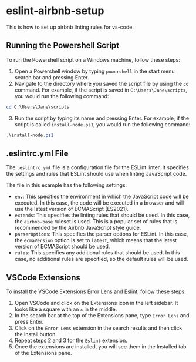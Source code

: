 # eslint-airbnb-setup
This is how to set up airbnb linting rules for vs-code.

## Running the Powershell Script

To run the Powershell script on a Windows machine, follow these steps:

1. Open a Powershell window by typing `powershell` in the start menu search bar and pressing Enter.
2. Navigate to the directory where you saved the script file by using the `cd` command. For example, if the script is saved in `C:\Users\Jane\scripts`, you would run the following command:
```powershell
cd C:\Users\Jane\scripts
```
3. Run the script by typing its name and pressing Enter. For example, if the script is called `install-node.ps1`, you would run the following command:
```powershell
.\install-node.ps1
```

## .eslintrc.yml File

The `.eslintrc.yml` file is a configuration file for the ESLint linter. It specifies the settings and rules that ESLint should use when linting JavaScript code.

The file in this example has the following settings:

- `env`: This specifies the environment in which the JavaScript code will be executed. In this case, the code will be executed in a browser and will use the latest version of ECMAScript (ES2021).
- `extends`: This specifies the linting rules that should be used. In this case, the `airbnb-base` ruleset is used. This is a popular set of rules that is recommended by the Airbnb JavaScript style guide.
- `parserOptions`: This specifies the parser options for ESLint. In this case, the `ecmaVersion` option is set to `latest`, which means that the latest version of ECMAScript should be used.
- `rules`: This specifies any additional rules that should be used. In this case, no additional rules are specified, so the default rules will be used.

## VSCode Extensions

To install the VSCode Extensions Error Lens and Eslint, follow these steps:

1. Open VSCode and click on the Extensions icon in the left sidebar. It looks like a square with an `x` in the middle.
2. In the search bar at the top of the Extensions pane, type `Error Lens` and press Enter.
3. Click on the `Error Lens` extension in the search results and then click the Install button.
4. Repeat steps 2 and 3 for the `Eslint` extension.
5. Once the extensions are installed, you will see them in the Installed tab of the Extensions pane. 
